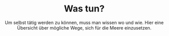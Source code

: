 ---
title: Was tun?
subtitle: >-
    Um selbst tätig werden zu können, muss man wissen wo und wie.
    Hier eine Übersicht über mögliche Wege, sich für die Meere einzusetzen.
image: http://res.cloudinary.com/deepwave-org/image/upload/v1747245474/deepwave.org/2_Video.jpg
overlay: rgba(51,16,0,0.26)
order: 9
---